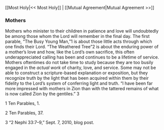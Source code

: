[[Most Holy|<< Most Holy]]  |  [[Mutual Agreement|Mutual Agreement >>]]

### Mothers
Mothers who minister to their children in patience and love will undoubtedly be among those whom the Lord will remember in the final day. The first parable, “The Busy Young Man,”1 is about those little acts through which one finds their Lord. “The Weathered Tree”2 is about the enduring power of a mother’s love and how, like the Lord’s own sacrifice, this often underappreciated calling has been and continues to be a lifetime of service. Mothers oftentimes do not take time to study because they are too busily engaged in the *actual work* of charity, love, and service. Some may not be able to construct a scripture-based explanation or exposition, but they recognize truth by the light that has been acquired within them by their fidelity to the Lord’s system of conferring light and truth. “I have been far more impressed with mothers in Zion than with the tattered remains of what is now called Zion by the gentiles.” 3



1 Ten Parables, 1.


2 Ten Parables, 37.


3 “2 Nephi 33:7–9,” Sept. 7, 2010, blog post.